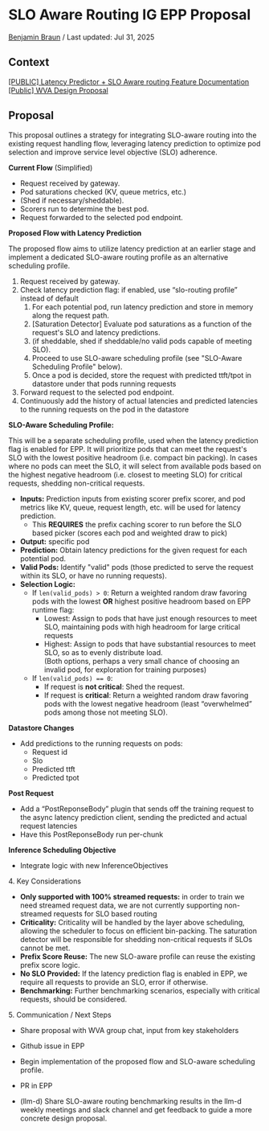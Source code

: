 # **SLO Aware Routing IG EPP Proposal**

[Benjamin Braun](mailto:benjaminbraun@google.com) / Last updated: Jul 31, 2025

## **Context**

[\[PUBLIC\] Latency Predictor + SLO Aware routing Feature Documentation](https://docs.google.com/document/d/1q56wr3N5XGx0B21MzHu5oBsCiGi9VrbZAvyhP2VFG_c/edit?usp=sharing)  
[\[Public\] WVA Design Proposal](https://docs.google.com/document/d/1XfLkoGBwpZX2M1GzUdCG44ar3SAoI-ZodrVpYUF8cLA/edit?usp=sharing)

## **Proposal**

This proposal outlines a strategy for integrating SLO-aware routing into the existing request handling flow, leveraging latency prediction to optimize pod selection and improve service level objective (SLO) adherence.

**Current Flow** (Simplified)

* Request received by gateway.  
* Pod saturations checked (KV, queue metrics, etc.)  
* (Shed if necessary/sheddable).  
* Scorers run to determine the best pod.  
* Request forwarded to the selected pod endpoint.

**Proposed Flow with Latency Prediction**

The proposed flow aims to utilize latency prediction at an earlier stage and implement a dedicated SLO-aware routing profile as an alternative scheduling profile.

1. Request received by gateway.  
2. Check latency prediction flag: if enabled, use “slo-routing profile” instead of default  
   1. For each potential pod, run latency prediction and store in memory along the request path.  
   2. \[Saturation Detector\] Evaluate pod saturations as a function of the request's SLO and latency predictions.  
   3. (if sheddable, shed if sheddable/no valid pods capable of meeting SLO).  
   4. Proceed to use SLO-aware scheduling profile (see "SLO-Aware Scheduling Profile" below).  
   5. Once a pod is decided, store the request with predicted ttft/tpot in datastore under that pods running requests  
3. Forward request to the selected pod endpoint.  
4. Continuously add the history of actual latencies and predicted latencies to the running requests on the pod in the datastore

**SLO-Aware Scheduling Profile:**

This will be a separate scheduling profile, used when the latency prediction flag is enabled for EPP. It will prioritize pods that can meet the request's SLO with the lowest positive headroom (i.e. compact bin packing). In cases where no pods can meet the SLO, it will select from available pods based on the highest negative headroom (i.e. closest to meeting SLO) for critical requests, shedding non-critical requests.

* **Inputs:** Prediction inputs from existing scorer prefix scorer, and pod metrics like KV, queue, request length, etc. will be used for latency prediction.  
  * This **REQUIRES** the prefix caching scorer to run before the SLO based picker (scores each pod and weighted draw to pick)  
* **Output:** specific pod  
* **Prediction:** Obtain latency predictions for the given request for each potential pod.  
* **Valid Pods:** Identify "valid" pods (those predicted to serve the request within its SLO, or have no running requests).  
* **Selection Logic:**  
  * If `len(valid_pods) > 0`: Return a weighted random draw favoring pods with the lowest **OR** highest positive headroom based on EPP runtime flag:  
    * Lowest: Assign to pods that have just enough resources to meet SLO, maintaining pods with high headroom for large critical requests  
    * Highest: Assign to pods that have substantial resources to meet SLO, so as to evenly distribute load.  
      (Both options, perhaps a very small chance of choosing an invalid pod, for exploration for training purposes)  
  * If `len(valid_pods) == 0`:  
    * If request is **not critical**: Shed the request.  
    * If request is **critical**: Return a weighted random draw favoring pods with the lowest negative headroom (least “overwhelmed” pods among those not meeting SLO).

**Datastore Changes**

- Add predictions to the running requests on pods:  
  - Request id  
  - Slo  
  - Predicted ttft  
  - Predicted tpot

**Post Request**

- Add a “PostReponseBody” plugin that sends off the training request to the async latency prediction client, sending the predicted and actual request latencies  
- Have this PostReponseBody run per-chunk

**Inference Scheduling Objective**

- Integrate logic with new InferenceObjectives

4\. Key Considerations

* **Only supported with 100% streamed requests:** in order to train we need streamed request data, we are not currently supporting non-streamed requests for SLO based routing  
* **Criticality:** Criticality will be handled by the layer above scheduling, allowing the scheduler to focus on efficient bin-packing. The saturation detector will be responsible for shedding non-critical requests if SLOs cannot be met.  
* **Prefix Score Reuse:** The new SLO-aware profile can reuse the existing prefix score logic.  
* **No SLO Provided:** If the latency prediction flag is enabled in EPP, we require all requests to provide an SLO, error if otherwise.  
* **Benchmarking:** Further benchmarking scenarios, especially with critical requests, should be considered.

5\. Communication / Next Steps

* Share proposal with WVA group chat, input from key stakeholders  
* Github issue in EPP  
* Begin implementation of the proposed flow and SLO-aware scheduling profile.  
* PR in EPP  
    
* (llm-d) Share SLO-aware routing benchmarking results in the llm-d weekly meetings and slack channel and get feedback to guide a more concrete design proposal.


